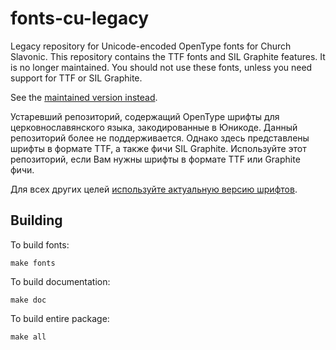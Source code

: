 # fonts-cu-legacy
Legacy repository for Unicode-encoded OpenType fonts for Church Slavonic.
This repository contains the TTF fonts and SIL Graphite features.
It is no longer maintained. You should not use these fonts, unless
you need support for TTF or SIL Graphite.

See the [maintained version instead](https://github.com/typiconman/fonts-cu/).

Устаревший репозиторий, содержащий OpenType шрифты
для церковнославянского языка, закодированные в Юникоде. Данный репозиторий
более не поддерживается. Однако здесь представлены шрифты в формате TTF,
а также фичи SIL Graphite. Используйте этот репозиторий, если Вам нужны
шрифты в формате TTF или Graphite фичи.

Для всех других целей [используйте актуальную
версию шрифтов](https://github.com/typiconman/fonts-cu/).

## Building

To build fonts:

```
make fonts
```

To build documentation:

```
make doc
```

To build entire package:

```
make all
```

